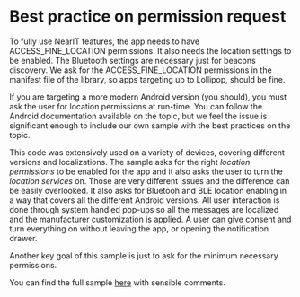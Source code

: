# Best practice on permission request

To fully use NearIT features, the app needs to have ACCESS_FINE_LOCATION permissions. It also needs the location settings to be enabled. The Bluetooth settings are necessary just for beacons discovery. We ask for the ACCESS_FINE_LOCATION permissions in the manifest file of the library, so apps targeting up to Lollipop, should be fine.

If you are targeting a more modern Android version (you should), you must ask the user for location permissions at run-time. You can follow the Android documentation available on the topic, but we feel the issue is significant enough to include our own sample with the best practices on the topic.

This code was extensively used on a variety of devices, covering different versions and localizations. The sample asks for the right *location permissions* to be enabled for the app and it also asks the user to turn the *location services* on. Those are very different issues and the difference can be easily overlooked. It also asks for Bluetooh and BLE location enabling in a way that covers all the different Android versions. All user interaction is done through system handled pop-ups so all the messages are localized and the manufacturer customization is applied. A user can give consent and turn everything on without leaving the app, or opening the notification drawer.

Another key goal of this sample is just to ask for the minimum necessary permissions.

You can find the full sample [here](https://github.com/nearit/Android-samples/blob/master/Activities/PermissionsActivity.java) with sensible comments.
